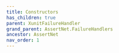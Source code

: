 ```yaml
---
title: Constructors
has_children: true
parent: XunitFailureHandler
grand_parent: AssertNet.FailureHandlers
ancestor: AssertNet
nav_order: 1
---
```


